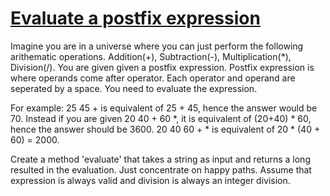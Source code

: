 # [Evaluate a postfix expression](https://www.codewars.com/kata/577e9095d648a15b800000d4)

Imagine you are in a universe where you can just perform the following arithematic operations. Addition(+), Subtraction(-), Multiplication(\*), Division(/). You are given given a postfix expression. Postfix expression is where operands come after operator. Each operator and operand are seperated by a space. You need to evaluate the expression.

For example: 25 45 + is equivalent of 25 + 45, hence the answer would be 70. Instead if you are given 20 40 + 60 \*, it is equivalent of (20+40) \* 60, hence the answer should be 3600. 20 40 60 + \* is equivalent of 20 \* (40 + 60) = 2000.

Create a method 'evaluate' that takes a string as input and returns a long resulted in the evaluation. Just concentrate on happy paths. Assume that expression is always valid and division is always an integer division.
